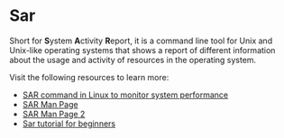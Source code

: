 # Sar

Short for **S**ystem **A**ctivity **R**eport, it is a command line tool for Unix and Unix-like operating systems that shows a report of different information about the usage and activity of resources in the operating system.

Visit the following resources to learn more:

- [SAR command in Linux to monitor system performance](https://www.geeksforgeeks.org/sar-command-linux-monitor-system-performance/)
- [SAR Man Page](https://man7.org/linux/man-pages/man1/sar.1.html)
- [SAR Man Page 2](https://linux.die.net/man/1/sar)
- [Sar tutorial for beginners](https://linuxhint.com/sar_linux_tutorial/)
